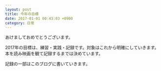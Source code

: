 ```yaml
---
layout: post
title: 今年の目標
date: 2017-01-01 00:43:03 +0900
category: 日常
---
```


あけましておめでとうございます。

2017年の目標は、練習・実践・記録です。対象はこれから明確にしていきます。本を読み映画を観て記録するまでは決めています。

記録の一部はこのブログに書いていきます。




